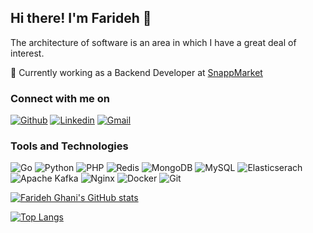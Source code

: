 ## Hi there! I'm Farideh 👋

The architecture of software is an area in which I have a great deal of interest.

💼 Currently working as a Backend Developer at [SnappMarket](https://snapp.market/)<br>

### Connect with me on
[![Github](https://img.shields.io/badge/-Github-000?style=flat&logo=Github&logoColor=white)](https://github.com/FaridehGhani)
[![Linkedin](https://img.shields.io/badge/-LinkedIn-blue?style=flat&logo=Linkedin&logoColor=white)](https://www.linkedin.com/in/farideh-ghani/)
[![Gmail](https://img.shields.io/badge/-Gmail-c14438?style=flat&logo=Gmail&logoColor=white)](mailto:farideh.ghani.fgh@gmail.com)

### Tools and Technologies
![Go](https://img.shields.io/badge/-Go-000000?style=flat&logo=go)
![Python](https://img.shields.io/badge/-Python-000000?style=flat&logo=Python)
![PHP](https://img.shields.io/badge/-PHP-000000?style=flat&logo=php)
![Redis](https://img.shields.io/badge/-Redis-000000?style=flat&logo=Redis)
![MongoDB](https://img.shields.io/badge/-MongoDB-000000?style=flat&logo=MongoDB)
![MySQL](https://img.shields.io/badge/-MySQL-000000?style=flat&logo=mysql)
![Elasticserach](https://img.shields.io/badge/-Elasticsearch-000000?style=flat&logo=Elasticsearch)
![Apache Kafka](https://img.shields.io/badge/-Apache%20Kafka-000000?style=flat&logo=Apache%20Kafka)
![Nginx](https://img.shields.io/badge/-nginx-000000?style=flat&logo=nginx)
![Docker](https://img.shields.io/badge/-docker-000000?style=flat&logo=docker)
![Git](https://img.shields.io/badge/-Git-000000?style=flat&logo=git)

[![Farideh Ghani's GitHub stats](https://github-readme-stats.vercel.app/api?username=FaridehGhani&count_private=true&show_icons=true)](https://github.com/anuraghazra/github-readme-stats)

[![Top Langs](https://github-readme-stats.vercel.app/api/top-langs/?username=FaridehGhani&layout=compact)](https://github.com/anuraghazra/github-readme-stats)
